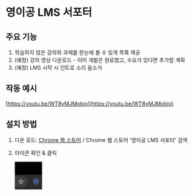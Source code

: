 # 영이공 LMS 서포터
## 주요 기능
1. 학습하지 않은 강의와 과제를 한눈에 볼 수 있게 목록 제공
2. (예정) 강의 영상 다운로드 - 이미 개발은 완료했고, 수요가 있다면 추가할 계획
3. (예정) LMS 시작 시 인트로 소리 음소거 

## 작동 예시
[https://youtu.be/WT8yMJMobjo](https://youtu.be/WT8yMJMobjo)

## 설치 방법
1. 다운 로드: [Chrome 웹 스토어](http://bit.ly/ync-lms-supporter) / Chrome 웹 스토어 '영이공 LMS 서포터' 검색
2. 아이콘 확인 & 클릭
  
    ![](https://github.com/960813/ync-lms-supporter/raw/master/_data/05.png)
